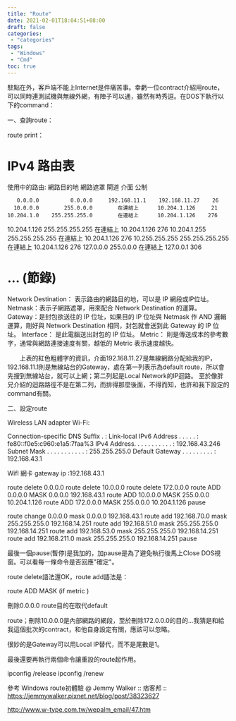 ```yaml
---
title: "Route"
date: 2021-02-01T18:04:51+08:00
draft: false
categories:
 - "categories"
tags:
 - "Windows"
 - "Cmd"
toc: true
---
```


駐點在外，客戶端不能上Internet是件痛苦事。幸虧一位contract介紹用route，可以同時連測試機與無線外網，有陣子可以通，雖然有時秀逗。在DOS下執行以下的command：

一、查詢route：

route print：

IPv4 路由表
===========================================================================
使用中的路由:
網路目的地        網路遮罩          閘道       介面  公制

       0.0.0.0          0.0.0.0     192.168.11.1    192.168.11.27    26
      10.0.0.0        255.0.0.0        在連結上      10.204.1.126     21
    10.204.1.0    255.255.255.0        在連結上      10.204.1.126    276
  10.204.1.126  255.255.255.255        在連結上      10.204.1.126    276
  10.204.1.255  255.255.255.255        在連結上      10.204.1.126    276
10.255.255.255  255.255.255.255        在連結上      10.204.1.126    276
     127.0.0.0        255.0.0.0        在連結上         127.0.0.1    306

… (節錄)
===========================================================================

Network Destination： 表示路由的網路目的地，可以是 IP 網段或IP位址。
Netmask：表示子網路遮罩，用來配合 Network Destination 的運算。
Gateway：是封包欲送往的 IP 位址，如果目的 IP 位址與 Netmask 作 AND 邏輯運算，剛好與 Network Destination 相同，封包就會送到此 Gateway 的 IP 位址。
Interface： 是此電腦送出封包的 IP 位址。
Metric： 則是傳送成本的參考數字，通常與網路連接速度有關，越低的 Metric 表示速度越快。

　　上表的紅色粗體字的資訊，介面192.168.11.27是無線網路分配給我的IP，192.168.11.1則是無線站台的Gateway，處在第一列表示為default route，所以會先搜到無線站台，就可以上網；第二列起是Local Network的IP迴路。
至於像胖兄介紹的迴路路徑不是在第二列，而排得那麼後面，不得而知，也許和我下設定的command有關。

二、設定route

Wireless LAN adapter Wi-Fi:

   Connection-specific DNS Suffix  . :
   Link-local IPv6 Address . . . . . : fe80::f0e5:c960:e1a5:7faa%3
   IPv4 Address. . . . . . . . . . . : 192.168.43.246
   Subnet Mask . . . . . . . . . . . : 255.255.255.0
   Default Gateway . . . . . . . . . : 192.168.43.1


Wifl 網卡 gateway ip :192.168.43.1

route delete 0.0.0.0
route delete 10.0.0.0
route delete 172.0.0.0
route ADD 0.0.0.0 MASK 0.0.0.0 192.168.43.1
route ADD 10.0.0.0 MASK 255.0.0.0 10.204.1.126
route ADD 172.0.0.0 MASK 255.0.0.0 10.204.1.126
pause


route change 0.0.0.0 mask 0.0.0.0 192.168.43.1
route add 192.168.70.0 mask 255.255.255.0 192.168.14.251
route add 192.168.51.0 mask 255.255.255.0 192.168.14.251
route add 192.168.53.0 mask 255.255.255.0 192.168.14.251
route add 192.168.211.0 mask 255.255.255.0 192.168.14.251
pause

最後一個pause(暫停)是我加的，加pause是為了避免執行後馬上Close DOS視窗。可以看每一條命令是否回應"確定"。

route delete語法還OK，route add語法是：

route ADD <Network Destination> MASK <Netmask> <Gateway> (if <Interface> metric <Metric>)


刪除0.0.0.0 route目的在取代default 

route；刪除10.0.0.0是內部網路的網段，至於刪除172.0.0.0的目的…我猜是和給我這個批次的contract，和他自身設定有關，應該可以忽略。

很妙的是Gateway可以用Local IP替代，而不是尾數是1。


最後還要再執行兩個命令讓重設的route起作用。

ipconfig /release
ipconfig /renew


參考
Windows route初體驗 @ Jemmy Walker :: 痞客邦 ::
https://jemmywalker.pixnet.net/blog/post/38323627

http://www.w-type.com.tw/wepalm_email/47.htm

